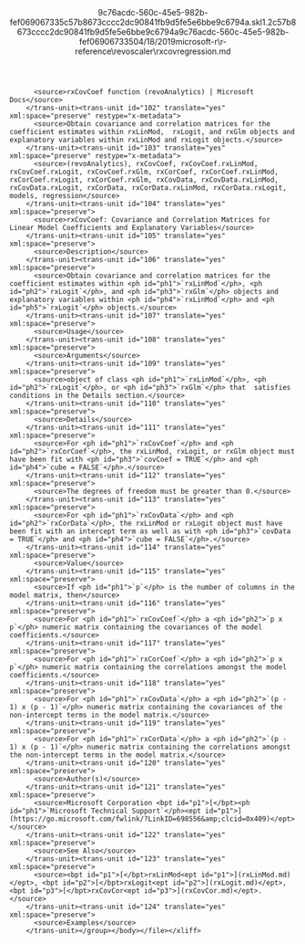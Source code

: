 <?xml version="1.0"?><xliff version="1.2" xmlns="urn:oasis:names:tc:xliff:document:1.2" xmlns:xsi="http://www.w3.org/2001/XMLSchema-instance" xsi:schemaLocation="urn:oasis:names:tc:xliff:document:1.2 xliff-core-1.2-transitional.xsd"><file datatype="xml" original="rxcovregression.md" source-language="en-US" target-language="en-US"><header><tool tool-id="mdxliff" tool-name="mdxliff" tool-version="1.0-d1654b2" tool-company="Microsoft" /><xliffext:skl_file_name xmlns:xliffext="urn:microsoft:content:schema:xliffextensions">9c76acdc-560c-45e5-982b-fef069067335c57b8673cccc2dc90841fb9d5fe5e6bbe9c6794a.skl</xliffext:skl_file_name><xliffext:version xmlns:xliffext="urn:microsoft:content:schema:xliffextensions">1.2</xliffext:version><xliffext:ms.openlocfilehash xmlns:xliffext="urn:microsoft:content:schema:xliffextensions">c57b8673cccc2dc90841fb9d5fe5e6bbe9c6794a</xliffext:ms.openlocfilehash><xliffext:ms.sourcegitcommit xmlns:xliffext="urn:microsoft:content:schema:xliffextensions">9c76acdc-560c-45e5-982b-fef069067335</xliffext:ms.sourcegitcommit><xliffext:ms.lasthandoff xmlns:xliffext="urn:microsoft:content:schema:xliffextensions">04/18/2019</xliffext:ms.lasthandoff><xliffext:ms.openlocfilepath xmlns:xliffext="urn:microsoft:content:schema:xliffextensions">microsoft-r\r-reference\revoscaler\rxcovregression.md</xliffext:ms.openlocfilepath></header><body><group id="content" extype="content"><trans-unit id="101" translate="yes" xml:space="preserve" restype="x-metadata">
          <source>rxCovCoef function (revoAnalytics) | Microsoft Docs</source>
        </trans-unit><trans-unit id="102" translate="yes" xml:space="preserve" restype="x-metadata">
          <source>Obtain covariance and correlation matrices for the coefficient estimates within rxLinMod,  rxLogit, and rxGlm objects and explanatory variables within rxLinMod and rxLogit objects.</source>
        </trans-unit><trans-unit id="103" translate="yes" xml:space="preserve" restype="x-metadata">
          <source>(revoAnalytics), rxCovCoef, rxCovCoef.rxLinMod, rxCovCoef.rxLogit, rxCovCoef.rxGlm, rxCorCoef, rxCorCoef.rxLinMod, rxCorCoef.rxLogit, rxCorCoef.rxGlm, rxCovData, rxCovData.rxLinMod, rxCovData.rxLogit, rxCorData, rxCorData.rxLinMod, rxCorData.rxLogit, models, regression</source>
        </trans-unit><trans-unit id="104" translate="yes" xml:space="preserve">
          <source>rxCovCoef: Covariance and Correlation Matrices for Linear Model Coefficients and Explanatory Variables</source>
        </trans-unit><trans-unit id="105" translate="yes" xml:space="preserve">
          <source>Description</source>
        </trans-unit><trans-unit id="106" translate="yes" xml:space="preserve">
          <source>Obtain covariance and correlation matrices for the coefficient estimates within <ph id="ph1">`rxLinMod`</ph>, <ph id="ph2">`rxLogit`</ph>, and <ph id="ph3">`rxGlm`</ph> objects and explanatory variables within <ph id="ph4">`rxLinMod`</ph> and <ph id="ph5">`rxLogit`</ph> objects.</source>
        </trans-unit><trans-unit id="107" translate="yes" xml:space="preserve">
          <source>Usage</source>
        </trans-unit><trans-unit id="108" translate="yes" xml:space="preserve">
          <source>Arguments</source>
        </trans-unit><trans-unit id="109" translate="yes" xml:space="preserve">
          <source>object of class <ph id="ph1">`rxLinMod`</ph>, <ph id="ph2">`rxLogit`</ph>, or <ph id="ph3">`rxGlm`</ph> that  satisfies conditions in the Details section.</source>
        </trans-unit><trans-unit id="110" translate="yes" xml:space="preserve">
          <source>Details</source>
        </trans-unit><trans-unit id="111" translate="yes" xml:space="preserve">
          <source>For <ph id="ph1">`rxCovCoef`</ph> and <ph id="ph2">`rxCorCoef`</ph>, the rxLinMod, rxLogit, or rxGlm object must have been fit with <ph id="ph3">`covCoef = TRUE`</ph> and <ph id="ph4">`cube = FALSE`</ph>.</source>
        </trans-unit><trans-unit id="112" translate="yes" xml:space="preserve">
          <source>The degrees of freedom must be greater than 0.</source>
        </trans-unit><trans-unit id="113" translate="yes" xml:space="preserve">
          <source>For <ph id="ph1">`rxCovData`</ph> and <ph id="ph2">`rxCorData`</ph>, the rxLinMod or rxLogit object must have been fit with an intercept term as well as with <ph id="ph3">`covData = TRUE`</ph> and <ph id="ph4">`cube = FALSE`</ph>.</source>
        </trans-unit><trans-unit id="114" translate="yes" xml:space="preserve">
          <source>Value</source>
        </trans-unit><trans-unit id="115" translate="yes" xml:space="preserve">
          <source>If <ph id="ph1">`p`</ph> is the number of columns in the model matrix, then</source>
        </trans-unit><trans-unit id="116" translate="yes" xml:space="preserve">
          <source>For <ph id="ph1">`rxCovCoef`</ph> a <ph id="ph2">`p x p`</ph> numeric matrix containing the covariances of the model coefficients.</source>
        </trans-unit><trans-unit id="117" translate="yes" xml:space="preserve">
          <source>For <ph id="ph1">`rxCorCoef`</ph> a <ph id="ph2">`p x p`</ph> numeric matrix containing the correlations amongst the model coefficients.</source>
        </trans-unit><trans-unit id="118" translate="yes" xml:space="preserve">
          <source>For <ph id="ph1">`rxCovData`</ph> a <ph id="ph2">`(p - 1) x (p - 1)`</ph> numeric matrix containing the covariances of the non-intercept terms in the model matrix.</source>
        </trans-unit><trans-unit id="119" translate="yes" xml:space="preserve">
          <source>For <ph id="ph1">`rxCorData`</ph> a <ph id="ph2">`(p - 1) x (p - 1)`</ph> numeric matrix containing the correlations amongst the non-intercept terms in the model matrix.</source>
        </trans-unit><trans-unit id="120" translate="yes" xml:space="preserve">
          <source>Author(s)</source>
        </trans-unit><trans-unit id="121" translate="yes" xml:space="preserve">
          <source>Microsoft Corporation <bpt id="p1">[</bpt><ph id="ph1">`Microsoft Technical Support`</ph><ept id="p1">](https://go.microsoft.com/fwlink/?LinkID=698556&amp;clcid=0x409)</ept></source>
        </trans-unit><trans-unit id="122" translate="yes" xml:space="preserve">
          <source>See Also</source>
        </trans-unit><trans-unit id="123" translate="yes" xml:space="preserve">
          <source><bpt id="p1">[</bpt>rxLinMod<ept id="p1">](rxLinMod.md)</ept>, <bpt id="p2">[</bpt>rxLogit<ept id="p2">](rxLogit.md)</ept>, <bpt id="p3">[</bpt>rxCovCor<ept id="p3">](rxCovCor.md)</ept>.</source>
        </trans-unit><trans-unit id="124" translate="yes" xml:space="preserve">
          <source>Examples</source>
        </trans-unit></group></body></file></xliff>